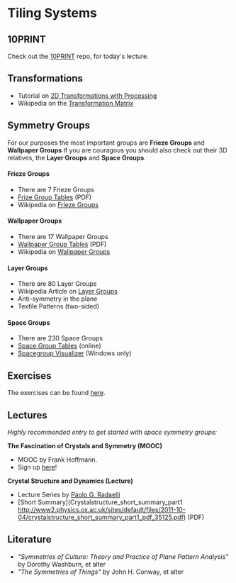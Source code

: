 Tiling Systems
==============

## 10PRINT ##
Check out the [10PRINT](https://github.com/bitcraftlab/10PRINT) repo,
for today's lecture.

## Transformations ##

* Tutorial on [2D Transformations with Processing](http://www.processing.org/tutorials/transform2d/)
* Wikipedia on the [Transformation Matrix](http://en.wikipedia.org/wiki/Transformation_matrix)


## Symmetry Groups ##

For our purposes the most important groups are **Frieze Groups** and **Wallpaper Groups**
If you are couragous you should also check out their 3D relatives, the **Layer Groups** and **Space Groups**.

#### Frieze Groups ####

* There are 7 Frieze Groups  
* [Frize Group Tables](http://www2.physics.ox.ac.uk/sites/default/files/CrystalStructure_AllFriezes.pdf) (PDF)
* Wikipedia on [Frieze Groups](http://en.wikipedia.org/wiki/Frieze_group)
  

#### Wallpaper Groups ####

* There are 17 Wallpaper Groups 
* [Wallpaper Group Tables](http://www2.physics.ox.ac.uk/sites/default/files/CrystalStructure_AllWallpapers.pdf) (PDF)
* Wikipedia on [Wallpaper Groups](http://en.wikipedia.org/wiki/Wallpaper_group)


#### Layer Groups ####

* There are 80 Layer Groups
* Wikipedia Article on [Layer Groups](http://en.wikipedia.org/wiki/Layer_group)
* Anti-symmetry in the plane
* Textile Patterns (two-sided)

#### Space Groups ####

* There are 230 Space Groups
* [Space Group Tables](https://web.archive.org/web/20131225071546/http://img.chem.ucl.ac.uk/sgp/large/sgp.htm) (online)
* [Spacegroup Visualizer](http://spacegroup.info/) (Windows only)


## Exercises ##

The exercises can be found [here](exercises/readme.md).

## Lectures ##

*Highly recommended entry to get started with space symmetry groups:*   

**The Fascination of Crystals and Symmetry (MOOC)**  

* MOOC by Frank Hoffmann.  
* Sign up [here](https://iversity.org/courses/the-fascination-of-crystals-and-symmetry)!

**Crystal Structure and Dynamics (Lecture)**  

* Lecture Series by [Paolo G. Radaelli](https://www2.physics.ox.ac.uk/contacts/people/radaelli)     
* [Short Summary](Crystalstructure_short_summary_part1
http://www2.physics.ox.ac.uk/sites/default/files/2011-10-04/crystalstructure_short_summary_part1_pdf_35125.pdf) (PDF)


## Literature ##
* *"Symmetries of Culture: Theory and Practice of Plane Pattern Analysis"* by Dorothy Washburn, et alter
* *"The Symmetries of Things"* by John H. Conway, et alter





